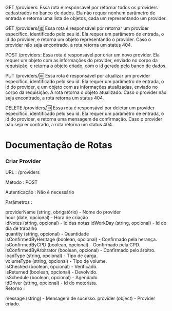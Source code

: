 GET /providers: Essa rota é responsável por retornar todos os providers cadastrados no banco de dados. Ela não requer nenhum parâmetro de entrada e retorna uma lista de objetos, cada um representando um provider.

GET /providers/:id: Essa rota é responsável por retornar um provider específico, identificado pelo seu id. Ela requer um parâmetro de entrada, o id do provider, e retorna um objeto representando o provider. Caso o provider não seja encontrado, a rota retorna um status 404.

POST /providers: Essa rota é responsável por criar um novo provider. Ela requer um objeto com as informações do provider, enviado no corpo da requisição, e retorna o objeto criado, com o id gerado pelo banco de dados.

PUT /providers/:id: Essa rota é responsável por atualizar um provider específico, identificado pelo seu id. Ela requer um parâmetro de entrada, o id do provider, e um objeto com as informações atualizadas, enviado no corpo da requisição. A rota retorna o objeto atualizado. Caso o provider não seja encontrado, a rota retorna um status 404.

DELETE /providers/:id: Essa rota é responsável por deletar um provider específico, identificado pelo seu id. Ela requer um parâmetro de entrada, o id do provider, e retorna uma mensagem de confirmação. Caso o provider não seja encontrado, a rota retorna um status 404.


<h1>Documentação de Rotas</h1>
<h3>Criar Provider</h3>
URL : /providers

Método : POST

Autenticação : Não é necessário

Parâmetros :

providerName (string, obrigatório) - Nome do provider  
hour (date, opcional) - Hora de criação  
idNotes (string, opcional) - Id das notas 
idWorkDay (string, opcional) - Id do dia de trabalho  
quantity (string, opcional) - Quantidade   
isConfirmedByHeritage (boolean, opcional) - Confirmado pela herança.  
isConfirmedByCPD (boolean, opcional) - Confirmado pela CPD.  
isConfirmedByArbitrator (boolean, opcional) - Confirmado pelo árbitro.  
loadType (string, opcional) - Tipo de carga.  
volumeType (string, opcional) - Tipo de volume.  
isChecked (boolean, opcional) - Verificado.  
isReturned (boolean, opcional) - Devolvido.  
isSchedule (boolean, opcional) - Agendado.  
idDriver (string, opcional) - Id do motorista.  
Retorno :  

message (string) - Mensagem de sucesso. 
provider (object) - Provider criado. 
